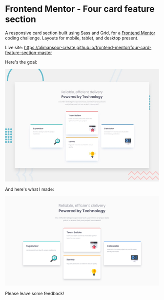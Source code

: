 # Frontend Mentor - Four card feature section

A responsive card section built using Sass and Grid, for a [Frontend Mentor](https://www.frontendmentor.io) coding challenge. Layouts for mobile, tablet, and desktop present.

Live site: https://alimansoor-create.github.io/frontend-mentor/four-card-feature-section-master

Here's the goal:

![Design preview for the Four card feature section coding challenge](./design/desktop-preview.jpg)

And here's what I made:

![Outcome of the Four card feature section coding challenge](./images/screenshot.png)

Please leave some feedback!
